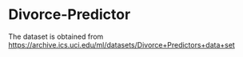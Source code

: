 # Divorce-Predictor
The dataset is obtained from https://archive.ics.uci.edu/ml/datasets/Divorce+Predictors+data+set

